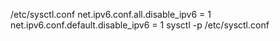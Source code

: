/etc/sysctl.conf 
net.ipv6.conf.all.disable_ipv6 = 1
net.ipv6.conf.default.disable_ipv6 = 1
sysctl -p /etc/sysctl.conf